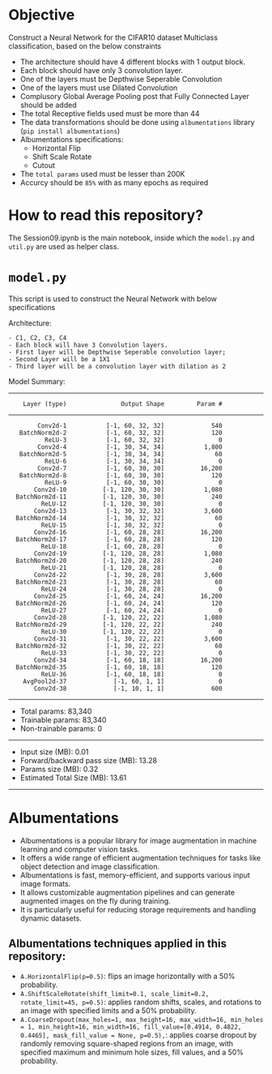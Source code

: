 # Objective

Construct a Neural Network for the CIFAR10 dataset Multiclass classification, based on the below constraints

- The architecture should have 4 different blocks with 1 output block.
- Each block should have only 3 convolution layer.
- One of the layers must be Depthwise Seperable Convolution
- One of the layers must use Dilated Convolution
- Complusory Global Average Pooling post that Fully Connected Layer should be added
- The total Receptive fields used must be more than 44
- The data transformations should be done using `albumentations` library (`pip install albumentations`)
- Albumentations specifications:
  - Horizontal Flip
  - Shift Scale Rotate
  - Cutout
 - The `total params` used must be lesser than 200K
 - Accurcy should be `85%` with as many epochs as required
 
# How to read this repository?

The Session09.ipynb is the main notebook, inside which the `model.py` and `util.py` are used as helper class.

# `model.py`

This script is used to construct the Neural Network with below specifications

Architecture:

    - C1, C2, C3, C4
    - Each block will have 3 Convolution layers.
    - First layer will be Depthwise Seperable convolution layer; 
    - Second Layer will be a 1X1
    - Third layer will be a convolution layer with dilation as 2

Model Summary:

----------------------------------------------------------------

        Layer (type)               Output Shape         Param #
        
----------------------------------------------------------------

            Conv2d-1           [-1, 60, 32, 32]             540
       BatchNorm2d-2           [-1, 60, 32, 32]             120
              ReLU-3           [-1, 60, 32, 32]               0
            Conv2d-4           [-1, 30, 34, 34]           1,800
       BatchNorm2d-5           [-1, 30, 34, 34]              60
              ReLU-6           [-1, 30, 34, 34]               0
            Conv2d-7           [-1, 60, 30, 30]          16,200
       BatchNorm2d-8           [-1, 60, 30, 30]             120
              ReLU-9           [-1, 60, 30, 30]               0
           Conv2d-10          [-1, 120, 30, 30]           1,080
      BatchNorm2d-11          [-1, 120, 30, 30]             240
             ReLU-12          [-1, 120, 30, 30]               0
           Conv2d-13           [-1, 30, 32, 32]           3,600
      BatchNorm2d-14           [-1, 30, 32, 32]              60
             ReLU-15           [-1, 30, 32, 32]               0
           Conv2d-16           [-1, 60, 28, 28]          16,200
      BatchNorm2d-17           [-1, 60, 28, 28]             120
             ReLU-18           [-1, 60, 28, 28]               0
           Conv2d-19          [-1, 120, 28, 28]           1,080
      BatchNorm2d-20          [-1, 120, 28, 28]             240
             ReLU-21          [-1, 120, 28, 28]               0
           Conv2d-22           [-1, 30, 28, 28]           3,600
      BatchNorm2d-23           [-1, 30, 28, 28]              60
             ReLU-24           [-1, 30, 28, 28]               0
           Conv2d-25           [-1, 60, 24, 24]          16,200
      BatchNorm2d-26           [-1, 60, 24, 24]             120
             ReLU-27           [-1, 60, 24, 24]               0
           Conv2d-28          [-1, 120, 22, 22]           1,080
      BatchNorm2d-29          [-1, 120, 22, 22]             240
             ReLU-30          [-1, 120, 22, 22]               0
           Conv2d-31           [-1, 30, 22, 22]           3,600
      BatchNorm2d-32           [-1, 30, 22, 22]              60
             ReLU-33           [-1, 30, 22, 22]               0
           Conv2d-34           [-1, 60, 18, 18]          16,200
      BatchNorm2d-35           [-1, 60, 18, 18]             120
             ReLU-36           [-1, 60, 18, 18]               0
        AvgPool2d-37             [-1, 60, 1, 1]               0
           Conv2d-38             [-1, 10, 1, 1]             600
           
----------------------------------------------------------------

- Total params: 83,340
- Trainable params: 83,340
- Non-trainable params: 0

----------------------------------------------------------------

- Input size (MB): 0.01
- Forward/backward pass size (MB): 13.28
- Params size (MB): 0.32
- Estimated Total Size (MB): 13.61

----------------------------------------------------------------

# Albumentations

- Albumentations is a popular library for image augmentation in machine learning and computer vision tasks.
- It offers a wide range of efficient augmentation techniques for tasks like object detection and image classification.
- Albumentations is fast, memory-efficient, and supports various input image formats.
- It allows customizable augmentation pipelines and can generate augmented images on the fly during training.
- It is particularly useful for reducing storage requirements and handling dynamic datasets.

## Albumentations techniques applied in this repository:

- `A.HorizontalFlip(p=0.5)`: flips an image horizontally with a 50% probability.
- `A.ShiftScaleRotate(shift_limit=0.1, scale_limit=0.2, rotate_limit=45, p=0.5)`: applies random shifts, scales, and rotations to an image with specified limits and a 50% probability.
- `A.CoarseDropout(max_holes=1, max_height=16, max_width=16, min_holes = 1, min_height=16, min_width=16, fill_value=[0.4914, 0.4822, 0.4465], mask_fill_value = None, p=0.5),`: applies coarse dropout by randomly removing square-shaped regions from an image, with specified maximum and minimum hole sizes, fill values, and a 50% probability.
